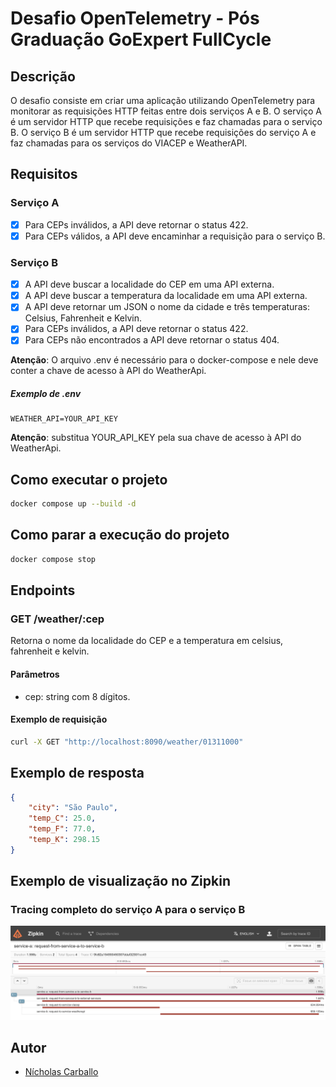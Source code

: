 # Desafio OpenTelemetry - Pós Graduação GoExpert FullCycle

## Descrição
O desafio consiste em criar uma aplicação utilizando OpenTelemetry para monitorar as requisições HTTP feitas entre dois serviços A e B. O serviço A é um servidor HTTP que recebe requisições e faz chamadas para o serviço B. O serviço B é um servidor HTTP que recebe requisições do serviço A e faz chamadas para os serviços do VIACEP e WeatherAPI.

## Requisitos
### Serviço A
- [x] Para CEPs inválidos, a API deve retornar o status 422.
- [x] Para CEPs válidos, a API deve encaminhar a requisição para o serviço B.

### Serviço B
- [x] A API deve buscar a localidade do CEP em uma API externa.
- [x] A API deve buscar a temperatura da localidade em uma API externa.
- [x] A API deve retornar um JSON o nome da cidade e três temperaturas: Celsius, Fahrenheit e Kelvin.
- [x] Para CEPs inválidos, a API deve retornar o status 422.
- [x] Para CEPs não encontrados a API deve retornar o status 404.

**Atenção**: O arquivo .env é necessário para o docker-compose e nele deve conter a chave de acesso à API do WeatherApi.

##### Exemplo de .env
```env
WEATHER_API=YOUR_API_KEY
```

**Atenção**: substitua YOUR_API_KEY pela sua chave de acesso à API do WeatherApi.

## Como executar o projeto
```bash
docker compose up --build -d
```

## Como parar a execução do projeto
```bash
docker compose stop
```

## Endpoints
### GET /weather/:cep
Retorna o nome da localidade do CEP e a temperatura em celsius, fahrenheit e kelvin.

#### Parâmetros
- cep: string com 8 dígitos.

#### Exemplo de requisição
```bash
curl -X GET "http://localhost:8090/weather/01311000"
```

## Exemplo de resposta
```json
{
    "city": "São Paulo",
    "temp_C": 25.0,
    "temp_F": 77.0,
    "temp_K": 298.15
}
```

## Exemplo de visualização no Zipkin
### Tracing completo do serviço A para o serviço B
![Zipkin](./screenshots/zipkin.png)

## Autor
- [Nícholas Carballo](https://www.linkedin.com/in/nicholascarballo/)